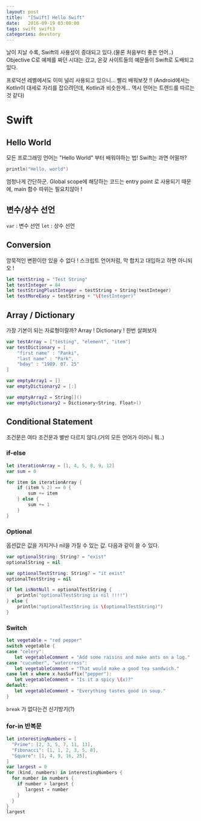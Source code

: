 ```yaml
---
layout: post
title:  "[Swift] Hello Swift"
date:   2016-09-19 03:00:00
tags: swift swift3
categories: devstory
---
```


날이 지날 수록, Swift의 사용성이 증대되고 있다.(물론 처음부터 좋은 언어..)
Objective C로 예제를 짜던 시대는 갔고, 온갖 사이트들의 예문들이 Swift로 도배되고 있다.

프로덕션 레벨에서도 이미 널리 사용되고 있으니... 빨리 배워보잣 !!
(Android에서는 Kotlin이 대세로 자리를 잡으려던데, Kotlin과 비슷한게... 역시 언어는 트렌드를 따르는 것 같다)

# Swift

## Hello World
모든 프로그래밍 언어는 "Hello World" 부터 배워야하는 법!
Swift는 과연 어떨까?

```swift
println("Hello, world")
```
엄청나게 간단하군.
Global scope에 해당하는 코드는 entry point 로 사용되기 때문에, main 함수 따위는 필요치않아 !

## 변수/상수 선언
`var` : 변수 선언
`let` : 상수 선언

## Conversion
암묵적인 변환이란 있을 수 없다 !
스크립트 언어처럼, 막 합치고 대입하고 하면 아니되오 !

```swift
let testString = "Test String"
let testInteger = 84
let testStringPlustInteger = testString + String(testInteger)
let testMoreEasy = testString + "\(testInteger)"
```

## Array / Dictionary
가장 기본이 되는 자료형이랄까?
Array ! Dictionary ! 한번 살펴보자

```swift
var testArray = ["testing", "element", "item"]
var testDictionary = [
    "first name" : "Panki",
    "last name" : "Park",
    "bday" : "1989. 07. 25"
]

var emptyArray1 = []
var emptyDictionary2 = [:]

var emptyArray2 = String[]()
var emptyDictionary2 = Dictionary<String, Float>()
```

## Conditional Statement
조건문은 여타 조건문과 별반 다르지 않다.(거의 모든 언어가 이러니 뭐..)

### if-else

```swift
let iterationArray = [1, 4, 5, 8, 9, 12]
var sum = 0

for item in iterationArray {
    if (item % 2) == 0 {
        sum += item
    } else {
        sum += 1
    }
}
```


### Optional
옵션값은 값을 가지거나 nil을 가질 수 있는 값.
다음과 같이 쓸 수 있다.

```swift
var optionalString: String? = "exist"
optionalString = nil

var optionalTestString: String? = "it exist"
optionalTestString = nil

if let isNotNull = optionalTestString {
    println("optionalTestString is nil !!!!")
} else {
    println("optionalTestString is \(optionalTestString)")
}
```




### Switch

```swift
let vegetable = "red pepper"
switch vegetable {
case "celery":
   let vegetableComment = "Add some raisins and make ants on a log."
case "cucumber", "watercress":
   let vegetableComment = "That would make a good tea sandwich."
case let x where x.hasSuffix("pepper"):
   let vegetableComment = "Is it a spicy \(x)?"
default:
   let vegetableComment = "Everything tastes good in soup."
}
```
`break` 가 없다는건 신기방기(?)



### for-in 반복문

```swift
let interestingNumbers = [
  "Prime": [2, 3, 5, 7, 11, 13],
  "Fibonacci": [1, 1, 2, 3, 5, 8],
  "Square": [1, 4, 9, 16, 25],
]
var largest = 0
for (kind, numbers) in interestingNumbers {
  for number in numbers {
    if number > largest {
       largest = number
    }
  }
}
largest
```
